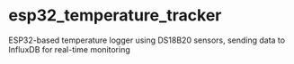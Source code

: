 # esp32_temperature_tracker
ESP32-based temperature logger using DS18B20 sensors, sending data to InfluxDB for real-time monitoring

